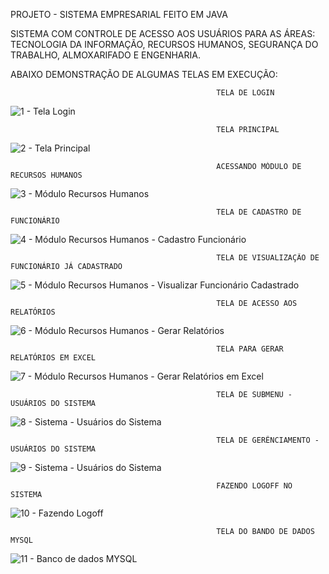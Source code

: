 PROJETO - SISTEMA EMPRESARIAL FEITO EM JAVA

SISTEMA COM CONTROLE DE ACESSO AOS USUÁRIOS PARA AS ÁREAS: TECNOLOGIA DA INFORMAÇÃO, RECURSOS HUMANOS, SEGURANÇA DO TRABALHO, ALMOXARIFADO E ENGENHARIA. 

ABAIXO DEMONSTRAÇÃO DE ALGUMAS TELAS EM EXECUÇÃO:

                                                  TELA DE LOGIN
![1 - Tela Login](https://github.com/user-attachments/assets/af917bbe-5851-40a1-b9a8-4ea74a2d7722)



                                                  TELA PRINCIPAL
![2 - Tela Principal](https://github.com/user-attachments/assets/7dcfd5f5-b885-490a-8fdf-7e11d3e5c379)



                                                  ACESSANDO MÓDULO DE RECURSOS HUMANOS
![3 - Módulo Recursos Humanos](https://github.com/user-attachments/assets/78620ba6-f1dd-4bc8-a729-c619f9dae6cc)



                                                  TELA DE CADASTRO DE FUNCIONÁRIO                                                
![4 - Módulo Recursos Humanos - Cadastro Funcionário](https://github.com/user-attachments/assets/87744850-e769-43e4-8b17-1b95aaa2704f)



                                                  TELA DE VISUALIZAÇÃO DE FUNCIONÁRIO JÁ CADASTRADO                               
![5 - Módulo Recursos Humanos - Visualizar Funcionário Cadastrado](https://github.com/user-attachments/assets/c20cfc25-6ff2-4e04-9d67-5d4d364d156d)



                                                  TELA DE ACESSO AOS RELATÓRIOS
![6 - Módulo Recursos Humanos - Gerar Relatórios](https://github.com/user-attachments/assets/333990b5-cc28-4a5b-9daf-4591a06cecca)



                                                  TELA PARA GERAR RELATÓRIOS EM EXCEL
![7 - Módulo Recursos Humanos - Gerar Relatórios em Excel](https://github.com/user-attachments/assets/5dd018d4-1e27-4af2-8e4f-4b8b96002813)



                                                  TELA DE SUBMENU - USUÁRIOS DO SISTEMA
![8 - Sistema - Usuários do Sistema](https://github.com/user-attachments/assets/73e5df69-8793-4c9a-b9b0-c098b3426c38)



                                                  TELA DE GERÊNCIAMENTO - USUÁRIOS DO SISTEMA
![9 - Sistema - Usuários do Sistema](https://github.com/user-attachments/assets/3f2f8662-9d04-482c-8d67-9928dbb73ff3)



                                                  FAZENDO LOGOFF NO SISTEMA                                                 
![10 - Fazendo Logoff ](https://github.com/user-attachments/assets/d980521b-4bc3-40c4-86ca-726b99ae0177)



                                                  TELA DO BANDO DE DADOS MYSQL                                                
![11 - Banco de dados MYSQL](https://github.com/user-attachments/assets/371a3557-996a-49bf-9eee-81d45df6cfd9)

